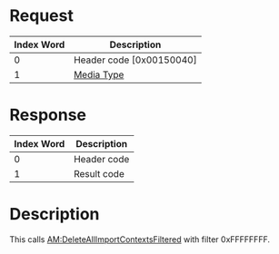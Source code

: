 # Request

| Index Word | Description                                            |
|------------|--------------------------------------------------------|
| 0          | Header code \[0x00150040\]                             |
| 1          | [Media Type](Filesystem_services#MediaType "wikilink") |

# Response

| Index Word | Description |
|------------|-------------|
| 0          | Header code |
| 1          | Result code |

# Description

This calls
[AM:DeleteAllImportContextsFiltered](AM:DeleteAllImportContextsFiltered "wikilink")
with filter 0xFFFFFFFF.
